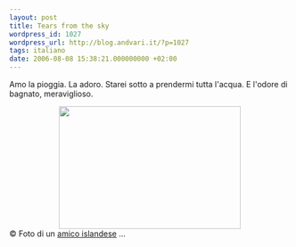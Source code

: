 ```yaml
---
layout: post
title: Tears from the sky
wordpress_id: 1027
wordpress_url: http://blog.andvari.it/?p=1027
tags: italiano
date: 2006-08-08 15:38:21.000000000 +02:00
---
```

Amo la pioggia. La adoro. Starei sotto a prendermi tutta l'acqua. E l'odore di bagnato, meraviglioso.
<div style="text-align: center;"><img src="http://static.flickr.com/81/209504587_1cb7288d3e_b.jpg" alt="" width="326" height="220" /></div>
© Foto di un <a href="http://flickr.com/photos/tanktv/" target="_blank">amico islandese</a> ...
